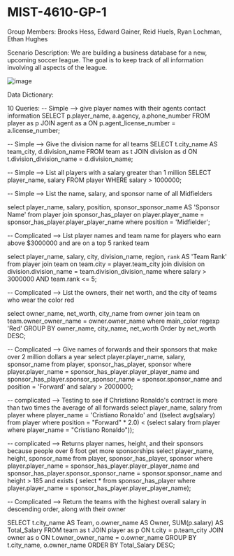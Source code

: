 # MIST-4610-GP-1

Group Members: Brooks Hess, Edward Gainer, Reid Huels, Ryan Lochman, Ethan Hughes

Scenario Description: We are building a business database for a new, upcoming soccer league. The goal is to keep track of all information involving all aspects of the league.

![image](https://github.com/user-attachments/assets/918f0113-1cbc-4d56-96ad-bc1d0085f983)

Data Dictionary:

10 Queries:
-- Simple --> give player names with their agents contact information
SELECT p.player_name, a.agency, a.phone_number
	FROM player as p
	JOIN agent as a ON p.agent_license_number = a.license_number;


-- Simple --> Give the division name for all teams
SELECT t.city_name AS team_city, d.division_name
	FROM team as t
	JOIN division as d ON t.division_division_name = d.division_name;

-- Simple --> List all players with a salary greater than 1 million
SELECT player_name, salary
	FROM player
	WHERE salary > 1000000;

-- Simple --> List the name, salary, and sponsor name of all Midfielders

select player_name, salary, position, sponsor_sponsor_name AS 'Sponsor Name'
	from player
    join sponsor_has_player on player.player_name = sponsor_has_player.player_player_name
    where position = 'Midfielder';
    
-- Complicated --> List player names and team name for players who earn above $3000000 and are on a top 5 ranked team

select player_name, salary, city, division_name, region, `rank` AS 'Team Rank'
	from player
    join team on team.city = player.team_city
    join division on division.division_name = team.division_division_name
    where salary > 3000000
    AND team.rank <= 5;
    

-- Complicated --> List the owners, their net worth, and the city of teams who wear the color red

select owner_name, net_worth, city_name
	from owner
    join team on team.owner_owner_name = owner.owner_name
    where main_color regexp 'Red'
    GROUP BY owner_name, city_name, net_worth
    Order by net_worth DESC;
    
-- Complicated --> Give names of forwards and their sponsors that make over 2 million dollars a year
    select player.player_name, salary, sponsor_name
		from player, sponsor_has_player, sponsor
		where player.player_name = sponsor_has_player.player_player_name
		and sponsor_has_player.sponsor_sponsor_name = sponsor.sponsor_name
		and position = 'Forward'
		and salary > 2000000;

-- complicated --> Testing to see if Christiano Ronaldo's contract is more than two times the average of all forwards
select player_name, salary
	from player
    where player_name = 'Cristiano Ronaldo' and 
    ((select avg(salary) from player where position = "Forward" * 2.0) <
    (select salary from player where player_name = "Cristiano Ronaldo"));
    
-- complicated --> Returns player names, height, and their sponsors because people over 6 foot get more sponsorships
select player_name, height, sponsor_name
	from player, sponsor_has_player, sponsor
    where player.player_name = sponsor_has_player.player_player_name
    and sponsor_has_player.sponsor_sponsor_name = sponsor.sponsor_name
    and height > 185
    and exists (
		select *
			from sponsor_has_player
            where player.player_name = sponsor_has_player.player_player_name);
            
-- Complicated --> Return the teams with the highest overall salary in descending order, along with their owner

SELECT t.city_name AS Team, o.owner_name AS Owner, SUM(p.salary) AS Total_Salary
	FROM team as t
	JOIN player as p ON t.city = p.team_city
	JOIN owner as o ON t.owner_owner_name = o.owner_name
	GROUP BY t.city_name, o.owner_name
	ORDER BY Total_Salary DESC;
